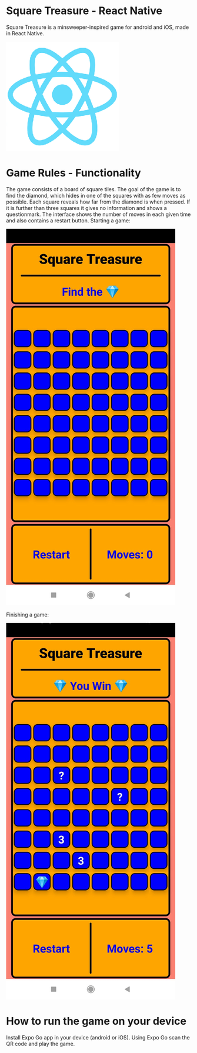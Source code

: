 # Square Treasure - React Native
Square Treasure is a minsweeper-inspired game for android and iOS, made in React Native.

![react_native](<assets/rn.png>)

# Game Rules - Functionality
The game consists of a board of square tiles. The goal of the game is to find the diamond,
which hides in one of the squares with as few moves as possible. Each square reveals how
far from the diamond is when pressed. If it is further than three squares it gives no 
information and shows a questionmark. The interface shows the number of moves in each given
time and also contains a restart button.
Starting a game:

![board_empty](<assets/board-empty.jpg>)

Finishing a game:

![board_end](<assets/board-end.jpg>)

# How to run the game on your device
Install Expo Go app in your device (android or iOS). Using Expo Go scan the QR code and
play the game.
